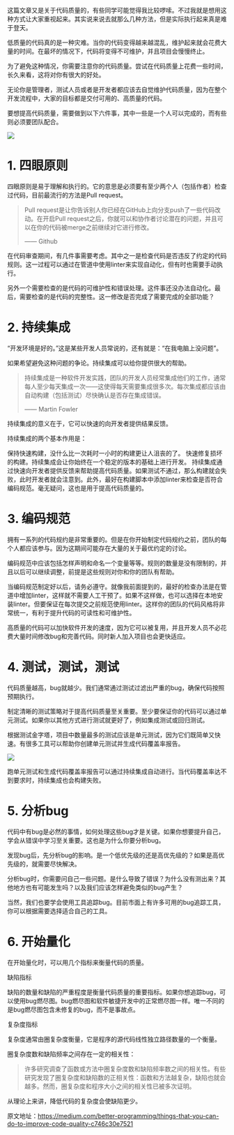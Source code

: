 这篇文章又是关于代码质量的，有些同学可能觉得我比较啰嗦。不过我就是想用这种方式让大家重视起来。其实说来说去就那么几种方法，但是实际执行起来真是难于登天。

低质量的代码真的是一种灾难。当你的代码变得越来越混乱，维护起来就会花费大量的时间。在最坏的情况下，代码将变得不可维护，并且项目会慢慢终止。

为了避免这种情况，你需要注意你的代码质量。尝试在代码质量上花费一些时间，长久来看，这将对你有很大的好处。

无论你是管理者，测试人员或者是开发者都应该去自觉维护代码质量，因为在整个开发流程中，大家的目标都是交付可用的、高质量的代码。

要想提高代码质量，需要做到以下六件事，其中一些是一个人可以完成的，而有些则必须要团队配合。

![](https://img-blog.csdnimg.cn/20191116102337835.png)

# 1. 四眼原则
四眼原则是易于理解和执行的。它的意思是必须要有至少两个人（包括作者）检查过代码，目前最流行的方法是Pull request。

> Pull request是让你告诉别人你已经在GitHub上向分支push了一些代码改动。在开启Pull request之后，你就可以和协作者讨论潜在的问题，并且可以在你的代码被merge之前继续对它进行修改。
> 
> —— Github

在代码审查期间，有几件事需要考虑。其中之一是检查代码是否违反了约定的代码规则。这一过程可以通过在管道中使用linter来实现自动化，但有时也需要手动执行。

另外一个需要检查的是代码的可维护性和错误处理。这件事还没办法自动化。最后，需要检查的是代码的完整性。这一修改是否完成了需要完成的全部功能？

# 2. 持续集成
“开发环境是好的。”这是某些开发人员常说的，还有就是：“在我电脑上没问题”。

如果希望避免这种问题的争论。持续集成可以给你提供很大的帮助。

> 持续集成是一种软件开发实践，团队的开发人员经常集成他们的工作，通常每人至少每天集成一次——这使得每天需要集成很多次。每次集成都应该由自动构建（包括测试）尽快确认是否存在集成错误。
> 
> —— Martin Fowler

持续集成的意义在于，它可以快速的向开发者提供结果反馈。

持续集成的两个基本作用是：

保持快速构建，没什么比一次耗时一小时的构建更让人沮丧的了。
快速修复损坏的构建。持续集成会让你始终在一个稳定的版本的基础上进行开发。
持续集成通过快速向开发者提供反馈来帮助提高代码质量。如果测试不通过，那么构建就会失败，此时开发者就会注意到。此外，最好在构建脚本中添加linter来检查是否符合编码规范。毫无疑问，这也是用于提高代码质量的。

# 3. 编码规范
拥有一系列的代码规约是非常重要的。但是在你开始制定代码规约之前，团队的每个人都应该参与。因为这期间可能存在大量的关于最优约定的讨论。

编码规范中应该包括怎样声明和命名一个变量等等。规则的数量是没有限制的，并且以后可以继续调整，前提是这些规则对你和你的团队有帮助。

当编码规范制定好以后，请务必遵守。就像我前面提到的，最好的检查办法是在管道中增加linter，这样就不需要人工干预了。如果不这样做，也可以选择在本地安装linter。但要保证在每次提交之前规范使用linter。这样你的团队的代码风格将非常统一，有利于提升代码的可读性和可维护性。

高质量的代码可以加快软件开发的速度，因为它可以被复用，并且开发人员不必花费大量时间修改bug和完善代码。同时新人加入项目也会更快适应。

# 4. 测试，测试，测试
代码质量越高，bug就越少。我们通常通过测试过滤出严重的bug，确保代码按照预期执行。

制定清晰的测试策略对于提高代码质量至关重要。至少要保证你的代码可以通过单元测试。如果你以其他方式进行测试就更好了，例如集成测试或回归测试。

根据测试金字塔，项目中数量最多的测试应该是单元测试，因为它们既简单又快速。有很多工具可以帮助你创建单元测试并生成代码覆盖率报告。

![](https://img-blog.csdnimg.cn/20191116102619759.png)

跑单元测试和生成代码覆盖率报告可以通过持续集成自动进行。当代码覆盖率达不到要求时，持续集成也会构建失败。

# 5. 分析bug
代码中有bug是必然的事情，如何处理这些bug才是关键。如果你想要提升自己，学会从错误中学习至关重要。这也是为什么你要分析bug。

发现bug后，先分析bug的影响。是一个低优先级的还是高优先级的？如果是高优先级的，就需要尽快解决。

分析bug时，你需要问自己一些问题。是什么导致了错误？为什么没有测出来？其他地方也有可能发生吗？以及我们应该怎样避免类似的bug产生？

当然，我们也要学会使用工具追踪bug。目前市面上有许多可用的bug追踪工具，你可以根据需要选择适合自己的工具。

# 6. 开始量化
在开始量化时，可以用几个指标来衡量代码的质量。

缺陷指标

缺陷的数量和缺陷的严重程度是衡量代码质量的重要指标。如果你想追踪bug，可以使用bug燃尽图。bug燃尽图和软件敏捷开发中的正常燃尽图一样。唯一不同的是bug燃尽图包含未修复的bug，而不是事故点。

复杂度指标

复杂度通常由圈复杂度衡量，它是程序的源代码线性独立路径数量的一个衡量。

圈复杂度数和缺陷频率之间存在一定的相关性：

> 许多研究调查了函数或方法中圈复杂度数和缺陷频率数之间的相关性。有些研究发现了圈复杂度和缺陷数的正相关性：函数和方法越复杂，缺陷也就会越多。然而，圈复杂度和程序大小之间的相关性已被多次证明。

从理论上来讲，降低代码的复杂度会使缺陷更少。

原文地址：https://medium.com/better-programming/things-that-you-can-do-to-improve-code-quality-c746c30e7521
